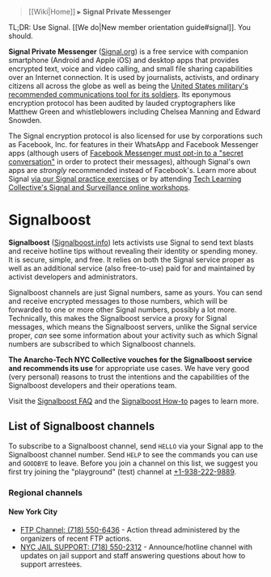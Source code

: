 > [[Wiki|Home]] ▸ **Signal Private Messenger**

TL;DR: Use Signal. [[We do|New member orientation guide#signal]]. You should.

**Signal Private Messenger** ([Signal.org](https://Signal.org/)) is a free service with companion smartphone (Android and Apple iOS) and desktop apps that provides encrypted text, voice and video calling, and small file sharing capabilities over an Internet connection. It is used by journalists, activists, and ordinary citizens all across the globe as well as being the [United States military's recommended communications tool for its soldiers](https://www.militarytimes.com/flashpoints/2020/01/23/deployed-82nd-airborne-unit-told-to-use-these-encrypted-messaging-apps-on-government-cellphones/). Its eponymous encryption protocol has been audited by lauded cryptographers like Matthew Green and whistleblowers including Chelsea Manning and Edward Snowden.

The Signal encryption protocol is also licensed for use by corporations such as Facebook, Inc. for features in their WhatsApp and Facebook Messenger apps (although users of [Facebook Messenger must opt-in to a "secret conversation"](https://www.facebook.com/help/messenger-app/1084673321594605/) in order to protect their messages), although Signal's own apps are *strongly* recommended instead of Facebook's. Learn more about Signal [via our Signal practice exercises](https://github.com/AnarchoTechNYC/meta/blob/master/train-the-trainers/mr-robots-netflix-n-hack/week-16/using-signal-to-communicate-with-your-team-safely/README.md) or by attending [Tech Learning Collective's Signal and Surveillance online workshops](https://techlearningcollective.com/workshops/Signal-and-Surveillance-How-to-Exercise-Digital-Civil-Liberties-in-a-Surveillance-State#events).

# Signalboost

**Signalboost** ([Signalboost.info](https://signalboost.info/)) lets activists use Signal to send text blasts and receive hotline tips without revealing their identity or spending money. It is secure, simple, and free. It relies on both the Signal service proper as well as an additional service (also free-to-use) paid for and maintained by activist developers and administrators.

Signalboost channels are just Signal numbers, same as yours. You can send and receive encrypted messages to those numbers, which will be forwarded to one or more other Signal numbers, possibly a lot more. Technically, this makes the Signalboost service a proxy for Signal messages, which means the Signalboost servers, unlike the Signal service proper, *can* see some information about your activity such as which Signal numbers are subscribed to which Signalboost channels.

**The Anarcho-Tech NYC Collective vouches for the Signalboost service and recommends its use** for appropriate use cases. We have very good (very personal) reasons to trust the intentions and the capabilities of the Signalboost developers and their operations team.

Visit the [Signalboost FAQ](https://signalboost.info/faq/) and the [Signalboost How-to](https://signalboost.info/how-to/) pages to learn more.

## List of Signalboost channels

To subscribe to a Signalboost channel, send `HELLO` via your Signal app to the Signalboost channel number. Send `HELP` to see the commands you can use and `GOODBYE` to leave. Before you join a channel on this list, we suggest you first try joining the "playground" (test) channel at [+1-938-222-9889](sms:+1-938-222-9889).

### Regional channels

#### New York City

* [FTP Channel: (718) 550-6436](sms:7185506436) - Action thread administered by the organizers of recent FTP actions.
* [NYC JAIL SUPPORT: (718) 550-2312](sms:7185502312) - Announce/hotline channel with updates on jail support and staff answering questions about how to support arrestees.